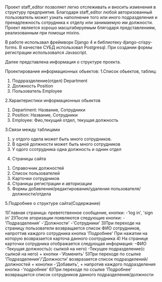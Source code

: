 
Проект staff_editor позволяет легко отслеживать и вносить изменения в структуру предприятия. 
Благодаря staff_editor любой авторизованный пользователь может узнать наполнение того или иного подразделения и пренадлежность сотрудника к отделу или занимаемую им должности. 
Проект является хорошо масштабируемым блягодаря представлениям, реализованным при помощи mixins.

В работе использвал фреймворк Django 4 и библиотеку django-crispy-forms.
В качестве СУБД использовал Postgresql.
При создании формы регистрации использовался Javascript.

Далее представлена информация о структуре проекта.

Проектирование информационных обьектов:
1.Список обьектов, таблиц:

1) Подрразделение(отдел) Department
2) Должность Position
3) Пользователь Employee

2.Характеристики информационных обьектов

1) Department: Название, Сотрудники
2) Position: Название, Сотрудники
3) Employee: Фио,текущий отдел, текущая должность

3.Связи между таблицами 

1) у отдого одела может быть много сотрудников. 
2) В одной должности может быть много сотрудников
3) У одого ссотрудника одна должность и однин отдел

4. Страницы сайта

1) Справочник должностей 
2) Список пользователей 
3) Карточки сотрудников
4) Страницы регистрации и авторизации
5) Формы добавления/редактирования/удаления пользователя/должности/отдела

5.Подробнее о структуре сайта(Содержание)

1)Главная страница: преветственное сообщение, кнопки: -'log in', 'sign in'
2)После аторизации появляются следующие кнопки: -'Подразделения' -'Должности' -'Сотрудники'
3)При переходе на страницу пользователи возвращается список ФИО сотрудников, напроттив каждого сотрудника кнопка 'Подробнее'
При нажатии на которую возвразается карточа данного соотрудника
4) На странице карточки сотрудника отображается следующая информация:
-ФИО -Текущая должность(с сылкой на него) -Текущее подразделение(с сылкой на него) + кнопки -'Изменить' 
5)При переходе по ссылке 'Подразделения'/'Должности' возвразается список подразделений/должностей + конопки -'Добавить', + напротив каждого подразделения кнопка -'подробнее'
6)При переходе по ссылке 'Подробнее' возвращается список сотрудников данного подразделения/должности
